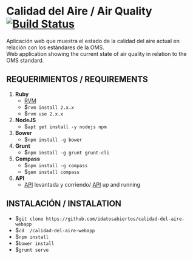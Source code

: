 # Calidad del Aire / Air Quality [![Build Status](https://travis-ci.org/idatosabiertos/calidad-del-aire-webapp.svg?branch=dev)](https://travis-ci.org/idatosabiertos/calidad-del-aire-webapp)
Aplicación web que muestra el estado de la calidad del aire actual en relación con los estándares de la OMS.  
Web application showing the current state of air quality in relation to the OMS standard.


## REQUERIMIENTOS / REQUIREMENTS
1. **Ruby**	 
	 -  [RVM](https://rvm.io/rvm/install) 
	 - $`rvm install 2.x.x`
	 - $`rvm use 2.x.x`
2. **NodeJS**
	 - $`apt get install -y nodejs npm`
3. **Bower**
	 - $`npm install -g bower`
4. **Grunt**
	 - $`npm install -g grunt grunt-cli`
5. **Compass**
	 - $`npm install -g compass`
	 - $`gem install compass`
6. **API**
	- [API](https://github.com/idatosabiertos/api-calidad-aire) levantada y corriendo/ [API](https://github.com/idatosabiertos/api-calidad-aire)
 up and running

## INSTALACIÓN / INSTALATION
- $`git clone https://github.com/idatosabiertos/calidad-del-aire-webapp`
- $`cd  /calidad-del-aire-webapp`
- $`npm install`
- $`bower install`
- $`grunt serve`